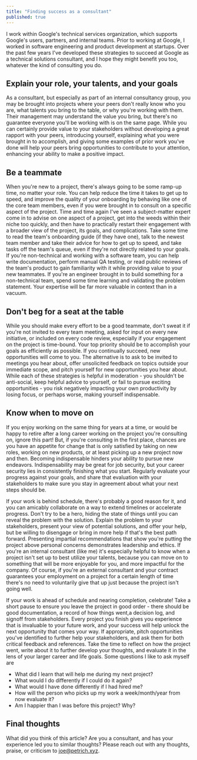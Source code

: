 ```yaml
---
title: "Finding success as a consultant"
published: true
---
```


I work within Google's technical services organization, which supports Google's users, partners,
and internal teams. Prior to working at Google, I worked in software engineering and product development
at startups. Over the past few years I've developed these strategies to succeed at Google as a technical solutions
consultant, and I hope they might benefit you too, whatever the kind of consulting you do.

## Explain your role, your talents, and your goals

As a consultant, but especially as part of an internal consultancy group, you may be brought into projects
where your peers don't really know who you are, what talents you bring to the table, or why
you're working with them. Their management may understand the value you bring, but there's no guarantee everyone
you'll be working with is on the same page. While you can certainly provide
value to your stakeholders without developing a great rapport with your peers, introducing yourself,
explaining what you were brought in to accomplish, and giving some examples of prior work you've done
will help your peers bring opportunities to contribute to your attention, enhancing your ability to
make a positive impact.

## Be a teammate

When you're new to a project, there's always going to be some ramp-up time, no matter your role. You can
help reduce the time it takes to get up to speed, and improve the quality of your onboarding by behaving
like one of the core team members, even if you were brought in to consult on a specific aspect of the
project. Time and time again I've seen a subject-matter expert come in to advise on one aspect of a project,
get into the weeds within their niche too quickly, and then have to practically restart their engagement
with a broader view of the project, its goals, and complications. Take some time to read the team's onboarding
guide (if they have one), talk to the newest team member and take their advice for how to get up to speed, and
take tasks off the team's queue, even if they're not directly related to your goals. If you're non-technical
and working with a software team, you can help write documentation, perform manual QA testing, or read public
reviews of the team's product to gain familiarity with it while providing value to your new teammates. If you're
an engineer brought in to build something for a non-technical team, spend some time learning and validating the
problem statement. Your expertise will be far more valuable in context than in a vacuum.

## Don't beg for a seat at the table

While you should make every effort to be a good teammate, don't sweat it if you're not invited to every team
meeting, asked for input on every new initiative, or included on every code review, especially if your engagement
on the project is time-bound. Your top priority should be to accomplish your goals as efficiently as possible. If
you continually succeed, new opportunities will come to you. The alternative is to ask to be invited to meetings
you hear about, offer unsolicited feedback on topics outside your immediate scope, and pitch yourself
for new opportunities you hear about. While each of these strategies is helpful in moderation - you shouldn't be
anti-social, keep helpful advice to yourself, or fail to pursue exciting opportunities - you risk negatively
impacting your own productivity by losing focus, or perhaps worse, making yourself indispensable.

## Know when to move on

If you enjoy working on the same thing for years at a time, or would be happy to retire after a long career working
on the project you're consulting on, ignore this part! But, if you're consulting in the first place, chances are
you have an appetite for change that is only satisfied by taking on new roles, working on new products, or at
least picking up a new project now and then. Becoming indispensable hinders your ability to pursue new
endeavors. Indispensability may be great for job security, but your career security lies in consistently finishing
what you start. Regularly evaluate your progress against your goals, and share that evaluation with your
stakeholders to make sure you stay in agreement about what your next steps should be.

If your work is behind schedule, there's probably a good reason for it, and you can amicably collaborate on a way
to extend timelines or accelerate progress. Don't try to be a hero, hiding the state of
things until you can reveal the problem with the solution. Explain the problem to your stakeholders, present your
view of potential solutions, and offer your help, but be willing to disengage or bring in more help if that's the
best path forward. Presenting impartial recommendations that show you're putting the project above personal
concerns demonstrates leadership and ethics. If you're an internal consultant (like me) it's especially helpful to
know when a project isn't set up to best utilize your talents, because you can move on to something that will be
more enjoyable for you, and more impactful for the company. Of course, if you're an external consultant and your
contract guarantees your employment on a project for a certain length of time there's no need to voluntarily give
that up just because the project isn't going well.

If your work is ahead of schedule and nearing completion, celebrate! Take a short pause to ensure you leave the
project in good order - there should be good documentation, a record of how things went,a decision log, and
signoff from stakeholders. Every project you finish gives you experience that is invaluable to your future work,
and your success will help unlock the next opportunity that comes your way. If appropriate, pitch opportunities
you've identified to further help your stakeholders, and ask them for both critical feedback and references. Take
the time to reflect on how the project went, write about it to further develop your thoughts, and evaluate it in
the lens of your larger career and life goals. Some questions I like to ask myself are

* What did I learn that will help me during my next project?
* What would I do differently if I could do it again?
* What would I have done differently if I had hired me?
* How will the person who picks up my work a week/month/year from now evaluate it?
* Am I happier than I was before this project? Why?

## Final thoughts

What did you think of this article? Are you a consultant, and has your experience led you to similar thoughts?
Please reach out with any thoughts, praise, or criticism to joe@petrich.xyz.